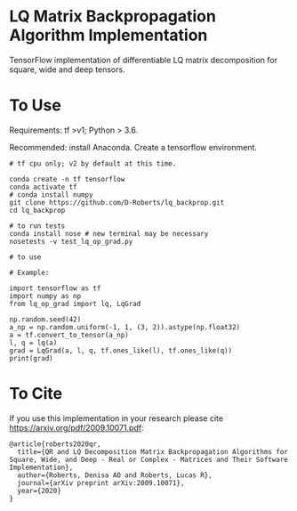 # LQ Matrix Backpropagation Algorithm Implementation

TensorFlow implementation of differentiable LQ matrix decomposition for square, wide and deep tensors.

# To Use
Requirements: tf >v1; Python > 3.6.

Recommended: install Anaconda. 
Create a tensorflow environment.

```
# tf cpu only; v2 by default at this time.

conda create -n tf tensorflow
conda activate tf
# conda install numpy
git clone https://github.com/D-Roberts/lq_backprop.git
cd lq_backprop

# to run tests
conda install nose # new terminal may be necessary
nosetests -v test_lq_op_grad.py 

# to use

# Example:

import tensorflow as tf 
import numpy as np 
from lq_op_grad import lq, LqGrad

np.random.seed(42)
a_np = np.random.uniform(-1, 1, (3, 2)).astype(np.float32)
a = tf.convert_to_tensor(a_np)
l, q = lq(a)
grad = LqGrad(a, l, q, tf.ones_like(l), tf.ones_like(q))
print(grad)
```

# To Cite

If you use this implementation in your research please cite https://arxiv.org/pdf/2009.10071.pdf:

```
@article{roberts2020qr,
  title={QR and LQ Decomposition Matrix Backpropagation Algorithms for Square, Wide, and Deep - Real or Complex - Matrices and Their Software Implementation},
  author={Roberts, Denisa AO and Roberts, Lucas R},
  journal={arXiv preprint arXiv:2009.10071},
  year={2020}
}
```
